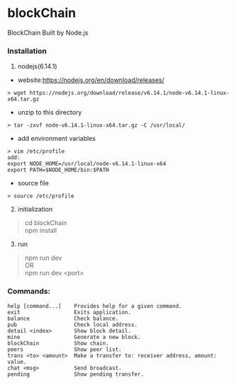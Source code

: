 # blockChain
BlockChain Built by Node.js

### Installation
1. nodejs(6.14.1)
* website:https://nodejs.org/en/download/releases/
```
> wget https://nodejs.org/download/release/v6.14.1/node-v6.14.1-linux-x64.tar.gz
```
* unzip to this directory
```
> tar -zxvf node-v6.14.1-linux-x64.tar.gz -C /usr/local/
```
* add environment variables
```
> vim /etc/profile
add:
export NODE_HOME=/usr/local/node-v6.14.1-linux-x64
export PATH=$NODE_HOME/bin:$PATH
```
* source file
```
> source /etc/profile
```

2. initialization  
> cd blockChain  
> npm install

3. run    
> npm run dev  
OR  
> npm run dev &lt;port&gt;

### Commands:

    help [command...]    Provides help for a given command.
    exit                 Exits application.
    balance              Check balance.
    pub                  Check local address.
    detail <index>       Show block detail.
    mine                 Generate a new block.
    blockChain           Show chain.
    peers                Show peer list.
    trans <to> <amount>  Make a transfer to: receiver address, amount: value.
    chat <msg>           Send broadcast.
    pending              Show pending transfer.